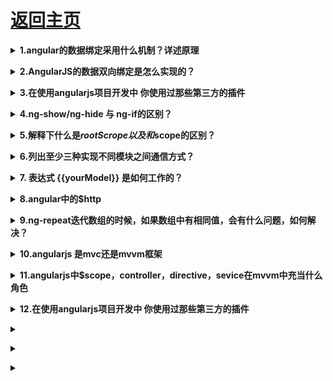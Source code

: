 # [返回主页](../README.md)

<b><details><summary>1.angular的数据绑定采用什么机制？详述原理</summary></b>

  脏检查机制。

  双向数据绑定是 AngularJS 的核心机制之一。当 view 中有任何数据变化时，会更新到 model ，当 model 中数据有变化时，view 也会同步更新，显然，这需要一个监控。

  原理就是，Angular 在 scope 模型上设置了一个监听队列，用来监听数据变化并更新 view 。每次绑定一个东西到 view 上时 AngularJS 就会往 $watch 队列里插入一条 $watch ，用来检测它监视的 model 里是否有变化的东西。当浏览器接收到可以被 angular context 处理的事件时， $digest 循环就会触发，遍历所有的 $watch ，最后更新 dom。

</details>

<b><details><summary>2.AngularJS的数据双向绑定是怎么实现的？</summary></b>

  1、每个双向绑定的元素都有一个 watcher

  2、在某些事件发生的时候，调用 digest 脏数据检测。

  这些事件有：表单元素内容变化、Ajax 请求响应、点击按钮执行的函数等。

  3、脏数据检测会检测 rootscope 下所有被 watcher 的元素。

  \$digest 函数就是脏数据监测

</details>

<b><details><summary>3.在使用angularjs项目开发中 你使用过那些第三方的插件</summary></b>

  AngularUi ui-router oclazyload 等等 附上一篇文章仔细去看看 https://segmentfault.com/a/1190000003858219

</details>

<b><details><summary>4.ng-show/ng-hide 与 ng-if的区别？</summary></b>

  我们都知道 ng-show/ng-hide 实际上是通过 display 来进行隐藏和显示的。而 ng-if 实际上控制 dom 节点的增删除来实现的。因此如果我们是根据不同的条件来进行 dom 节点的加载的话，那么 ng-if 的性能好过 ng-show.

</details>

<b><details><summary>5.解释下什么是$rootScrope以及和$scope的区别？</summary></b>

  通俗的说$rootScrope 页面所有$scope 的父亲。

  我们来看下如何产生$rootScope和$scope 吧。

  step1:Angular 解析 ng-app 然后在内存中创建\$rootScope。

  step2:angular 回继续解析，找到{{}}表达式，并解析成变量。

  step3:接着会解析带有 ng-controller 的 div 然后指向到某个 controller 函数。 这个时候在这个 controller 函数变成一个\$scope 对象实例。

</details>

<b><details><summary>6.列出至少三种实现不同模块之间通信方式？</summary></b>

  Service

  events,指定绑定的事件

  使用 \$rootScope

  controller 之间直接使用$parent, $\$childHead 等

  directive 指定属性进行数据绑定

</details>

<b><details><summary>7. 表达式 {{yourModel}} 是如何工作的？</summary></b>

  它依赖于 $interpolation服务，在初始化页面html后，它会找到这些表达式，并且进行标记，于是每遇见一个 {{}} ，则会设置一个 $watch 。而 $interpolation 会返回一个带有上下文参数的函数，最后该函数执行，则算是表达式 $parse 到那个作用域上。

</details>

<b><details><summary>8.angular中的$http</summary></b>

  \$http 是 AngularJS 中的一个核心服务，用于读取远程服务器的数据。

  我们可以使用内置的$http服务直接同外部进行通信。$http 服务只是简单的封装了浏览器原生的 XMLHttpRequest 对象。

</details>

<b><details><summary>9.ng-repeat迭代数组的时候，如果数组中有相同值，会有什么问题，如何解决？</summary></b>

  会提示 Duplicates in a repeater are not allowed. 加 track by \$index 可解决。当然，也可以 trace by 任何一个普通的值，只要能唯一性标识数组中的每一项即可（建立 dom 和数据之间的关联）

</details>

<b><details><summary>10.angularjs 是mvc还是mvvm框架</summary></b>

  首先阐述下你对 mvc 和 mvvm 的理解:

  首先为什么我们会需要 MVC？因为随着代码规模越来越大，切分职责是大势所趋，还有为了后期维护方便，修改一块功能不影响其他功能。还有为了复用，因为很多逻辑是一样的。而 MVC 只是手段，终极目标是模块化和复用。

  mvvm 的优点

  低耦合：View 可以独立于 Model 变化和修改，同一个 ViewModel 可以被多个 View 复用；并且可以做到 View 和 Model 的变化互不影响；

  可重用性：可以把一些视图的逻辑放在 ViewModel，让多个 View 复用；

  独立开发：开发人员可以专注与业务逻辑和数据的开发（ViewModemvvmdi 计人员可以专注于 UI(View)的设计；

  可测试性：清晰的 View 分层，使得针对表现层业务逻辑的测试更容易，更简单。

  在 angular 中 MVVM 模式主要分为四部分：

  View：它专注于界面的显示和渲染，在 angular 中则是包含一堆声明式 Directive 的视图模板。

  ViewModel：它是 View 和 Model 的粘合体，负责 View 和 Model 的交互和协作，它负责给 View 提供显示的数据，以及提供了 View 中 Command 事件操作 Model 的途径；在 angular 中\$scope 对象充当了这个 ViewModel 的角色；

  Model：它是与应用程序的业务逻辑相关的数据的封装载体，它是业务领域的对象，Model 并不关心会被如何显示或操作，所以模型也不会包含任何界面显示相关的逻辑。在 web 页面中，大部分 Model 都是来自 Ajax 的服务端返回数据或者是全局的配置对象；而 angular 中的 service 则是封装和处理这些与 Model 相关的业务逻辑的场所，这类的业务服务是可以被多个 Controller 或者其他 service 复用的领域服务。

  Controller：这并不是 MVVM 模式的核心元素，但它负责 ViewModel 对象的初始化，它将组合一个或者多个 service 来获取业务领域 Model 放在 ViewModel 对象上，使得应用界面在启动加载的时候达到一种可用的状态。

  mvc 的界面和逻辑关联紧密，数据直接从数据库读取。mvvm 的界面与 viewmode 是松耦合，界面数据从 viewmodel 中获取。所以 angularjs 更倾向于 mvvm

</details>

<b><details><summary>11.angularjs中$scope，controller，directive，sevice在mvvm中充当什么角色</summary></b>

  如果你不知道，第一题的分析以及很明确，仔细再仔细的看一遍

</details>

<b><details><summary>12.在使用angularjs项目开发中 你使用过那些第三方的插件</summary></b>

</details>

<b><details><summary></summary></b>

</details>

<b><details><summary></summary></b>

</details>

<b><details><summary></summary></b>

</details>
